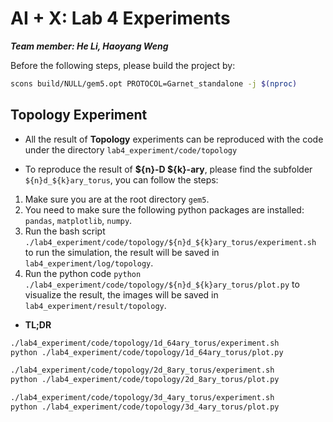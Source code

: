 # AI + X: Lab 4 Experiments

***Team member: He Li, Haoyang Weng***

Before the following steps, please build the project by:

```bash
scons build/NULL/gem5.opt PROTOCOL=Garnet_standalone -j $(nproc)
```

## Topology Experiment

- All the result of **Topology** experiments can be reproduced with the code under the directory `lab4_experiment/code/topology`

- To reproduce the result of **\${n}-D \${k}-ary**, please find the subfolder `${n}d_${k}ary_torus`, you can follow the steps:

1. Make sure you are at the root directory `gem5`.
2. You need to make sure the following python packages are installed: `pandas`, `matplotlib`, `numpy`.
3. Run the bash script `./lab4_experiment/code/topology/${n}d_${k}ary_torus/experiment.sh` to run the simulation, the result will be saved in `lab4_experiment/log/topology`.
4. Run the python code `python ./lab4_experiment/code/topology/${n}d_${k}ary_torus/plot.py` to visualize the result, the images will be saved in `lab4_experiment/result/topology`.

- **TL;DR**

```bash
./lab4_experiment/code/topology/1d_64ary_torus/experiment.sh
python ./lab4_experiment/code/topology/1d_64ary_torus/plot.py

./lab4_experiment/code/topology/2d_8ary_torus/experiment.sh
python ./lab4_experiment/code/topology/2d_8ary_torus/plot.py

./lab4_experiment/code/topology/3d_4ary_torus/experiment.sh
python ./lab4_experiment/code/topology/3d_4ary_torus/plot.py
```




